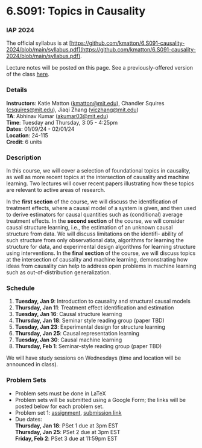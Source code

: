 # 6.S091: Topics in Causality
### IAP 2024

The official syllabus is at [https://github.com/kmatton/6.S091-causality-2024/blob/main/syllabus.pdf](https://github.com/kmatton/6.S091-causality-2024/blob/main/syllabus.pdf).

Lecture notes will be posted on this page. See a previously-offered version of the class [here](https://github.com/csquires/6.S091-causality).

### Details
**Instructors**: Katie Matton (kmatton@mit.edu), Chandler Squires (csquires@mit.edu), Jiaqi Zhang (viczhang@mit.edu)
\
**TA**: Abhinav Kumar (akumar03@mit.edu)
\
**Time**: Tuesday and Thursday, 3:05 - 4:25pm
\
**Dates**: 01/09/24 - 02/01/24
\
**Location**: 24-115
\
**Credit**: 6 units

### Description

In this course, we will cover a selection of foundational topics in causality, as well as more recent topics
at the intersection of causality and machine learning. Two lectures will cover recent papers illustrating how
these topics are relevant to active areas of research.

In the **first section** of the course, we will discuss the identification of treatment effects, where a causal
model of a system is given, and then used to derive estimators for causal quantities such as (conditional)
average treatment effects. In the **second section** of the course, we will consider causal structure learning,
i.e., the estimation of an unknown causal structure from data. We will discuss limitations on the identifi-
ability of such structure from only observational data, algorithms for learning the structure for data, and
experimental design algorithms for learning structure using interventions. In the **final section** of the course,
we will discuss topics at the intersection of causality and machine learning, demonstrating how ideas from
causality can help to address open problems in machine learning such as out-of-distribution generalization.

### Schedule

1. **Tuesday, Jan 9**: Introduction to causality and structural causal models
2. **Thursday, Jan 11**: Treatment effect identification and estimation
3. **Tuesday, Jan 16**: Causal structure learning
4. **Thursday, Jan 18**: Seminar style reading group (paper TBD)
5. **Tuesday, Jan 23**: Experimental design for structure learning
6. **Thursday, Jan 25**: Causal representation learning
7. **Tuesday, Jan 30**: Causal machine learning
8. **Thursday, Feb 1**: Seminar-style reading group (paper TBD)

We will have study sessions on Wednesdays (time and location will be announced in class).

### Problem Sets
- Problem sets must be done in LaTeX
- Problem sets will be submitted using a Google Form; the links will be posted below for each problem set.
- Problem set 1: [assignment]([https://github.com/kmatton/6.S091-causality-2024/blob/main/](https://github.com/kmatton/6.S091-causality-2024/blob/main/psets/pset1/pset1.pdf)), [submission link](bit.ly/causality-iap24-pset1)
- Due dates:
\
**Thursday, Jan 18**: PSet 1 due at 3pm EST
\
**Thursday, Jan 25**: PSet 2 due at 3pm EST
\
**Friday, Feb 2**: PSet 3 due at 11:59pm EST
